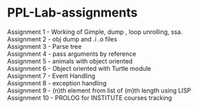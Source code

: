 # PPL-Lab-assignments

Assignment 1 - Working of Gimple, dump , loop unrolling, ssa.<br />
Assignment 2 - obj dump and .i .o files<br />
Assignment 3 - Parse tree <br />
Assignment 4 - pass arguments  by reference <br />
Assignment 5 - animals with object oriented <br />
Assignment 6 - Object oriented with Turtle module <br />
Assignment 7 - Event Handling <br />
Assignment 8 - exception handling <br />
Assignment 9 - (n)th element from list of (m)th length using LISP <br />
Assignment 10 - PROLOG for INSTITUTE courses tracking <br />

